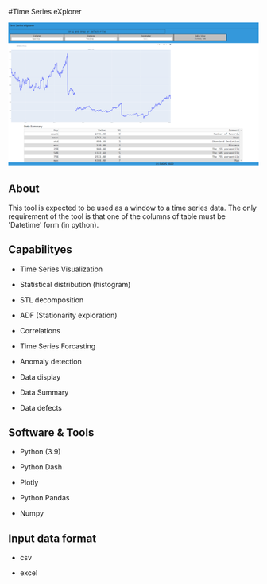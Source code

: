 #Time Series eXplorer  

![TSXplore v1.0](TSXplore.png)


## About 
This tool is expected to be used as a window to a time series data. The only requirement
of the tool is that one of the columns of table must be 'Datetime' form (in python).

## Capabilityes 

- Time Series Visualization 

- Statistical distribution (histogram)

- STL decomposition 

- ADF (Stationarity exploration)

- Correlations 

- Time Series Forcasting 

- Anomaly detection 

- Data display 

- Data Summary 

- Data defects 

## Software & Tools 

-  Python (3.9) 

- Python Dash 

- Plotly 

- Python  Pandas

- Numpy 

## Input data format 

-  csv 

- excel 









